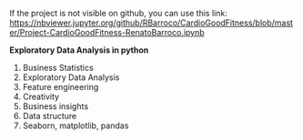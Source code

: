 If the project is not visible on github, you can use this link:<br/>
https://nbviewer.jupyter.org/github/RBarroco/CardioGoodFitness/blob/master/Project-CardioGoodFitness-RenatoBarroco.ipynb

<b>Exploratory Data Analysis in python</b>

1. Business Statistics
2. Exploratory Data Analysis
3. Feature engineering
4. Creativity
5. Business insights
6. Data structure
7. Seaborn, matplotlib, pandas
